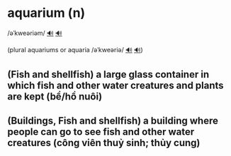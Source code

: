 # aquarium (n)

/əˈkweəriəm/ [🔊](https://www.oxfordlearnersdictionaries.com/media/english/uk_pron/w/wha/whale/whale__gb_2.mp3) [🔊](https://www.oxfordlearnersdictionaries.com/media/english/us_pron/w/wha/whale/whale__us_1.mp3)

(plural aquariums or aquaria /əˈkweəriə/ [🔊](https://www.oxfordlearnersdictionaries.com/media/english/uk_pron/a/aqu/aquar/aquaria__gb_1.mp3) [🔊](https://www.oxfordlearnersdictionaries.com/media/english/us_pron/a/aqu/aquar/aquaria__us_1.mp3))

## (Fish and shellfish) a large glass container in which fish and other water creatures and plants are kept (bể/hồ nuôi)

## (Buildings, Fish and shellfish) a building where people can go to see fish and other water creatures (công viên thuỷ sinh; thủy cung)